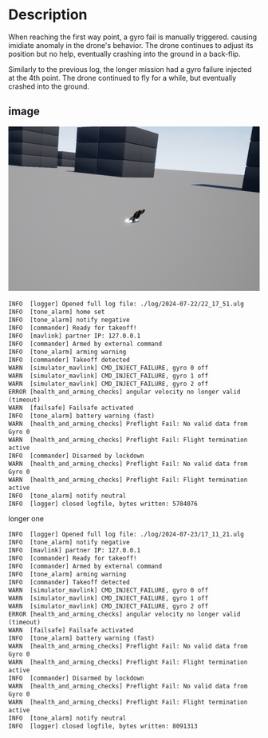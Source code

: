 # Description

When reaching the first way point, a gyro fail is manually triggered. causing imidiate anomaly in the drone's behavior. The drone continues to adjust its position but no help, eventually crashing into the ground in a back-flip.

Similarly to the previous log, the longer mission had a gyro failure injected at the 4th point. The drone continued to fly for a while, but eventually crashed into the ground.

## image
![img.png](img.png)

```text
INFO  [logger] Opened full log file: ./log/2024-07-22/22_17_51.ulg
INFO  [tone_alarm] home set
INFO  [tone_alarm] notify negative
INFO  [commander] Ready for takeoff!
INFO  [mavlink] partner IP: 127.0.0.1
INFO  [commander] Armed by external command
INFO  [tone_alarm] arming warning
INFO  [commander] Takeoff detected
WARN  [simulator_mavlink] CMD_INJECT_FAILURE, gyro 0 off
WARN  [simulator_mavlink] CMD_INJECT_FAILURE, gyro 1 off
WARN  [simulator_mavlink] CMD_INJECT_FAILURE, gyro 2 off
ERROR [health_and_arming_checks] angular velocity no longer valid (timeout)
WARN  [failsafe] Failsafe activated
INFO  [tone_alarm] battery warning (fast)
WARN  [health_and_arming_checks] Preflight Fail: No valid data from Gyro 0
WARN  [health_and_arming_checks] Preflight Fail: Flight termination active
INFO  [commander] Disarmed by lockdown
WARN  [health_and_arming_checks] Preflight Fail: No valid data from Gyro 0
WARN  [health_and_arming_checks] Preflight Fail: Flight termination active
INFO  [tone_alarm] notify neutral
INFO  [logger] closed logfile, bytes written: 5784076
```

longer one
```
INFO  [logger] Opened full log file: ./log/2024-07-23/17_11_21.ulg
INFO  [tone_alarm] notify negative
INFO  [mavlink] partner IP: 127.0.0.1
INFO  [commander] Ready for takeoff!
INFO  [commander] Armed by external command
INFO  [tone_alarm] arming warning
INFO  [commander] Takeoff detected
WARN  [simulator_mavlink] CMD_INJECT_FAILURE, gyro 0 off
WARN  [simulator_mavlink] CMD_INJECT_FAILURE, gyro 1 off
WARN  [simulator_mavlink] CMD_INJECT_FAILURE, gyro 2 off
ERROR [health_and_arming_checks] angular velocity no longer valid (timeout)
WARN  [failsafe] Failsafe activated
INFO  [tone_alarm] battery warning (fast)
WARN  [health_and_arming_checks] Preflight Fail: No valid data from Gyro 0
WARN  [health_and_arming_checks] Preflight Fail: Flight termination active
INFO  [commander] Disarmed by lockdown
WARN  [health_and_arming_checks] Preflight Fail: No valid data from Gyro 0
WARN  [health_and_arming_checks] Preflight Fail: Flight termination active
INFO  [tone_alarm] notify neutral
INFO  [logger] closed logfile, bytes written: 8091313
```